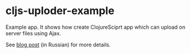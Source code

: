 cljs-uploder-example
====================

Example app. It shows how create ClojureSciprt app which can upload on server files using Ajax.

See [blog post]() (in Russian) for more details.
